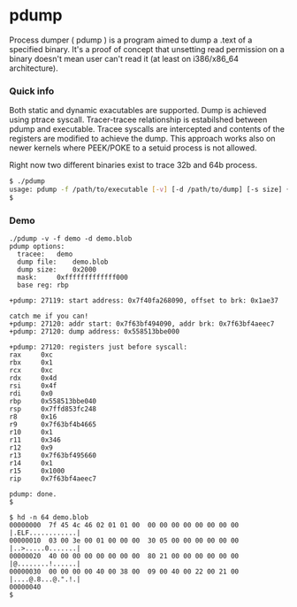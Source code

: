 # pdump

Process dumper ( pdump ) is a program aimed to dump a .text of a specified binary. It's a proof of concept that unsetting read permission on a binary doesn't mean user can't read it (at least on i386/x86_64 architecture).

### Quick info

Both static and dynamic exacutables are supported. Dump is achieved using ptrace syscall. Tracer-tracee relationship is estabilshed between pdump and executable. Tracee syscalls are intercepted and contents of the registers are modified to achieve the dump.
This approach works also on newer kernels where PEEK/POKE to a setuid process is not allowed.

Right now two different binaries exist to trace 32b and 64b process.

```sh
$ ./pdump
usage: pdump -f /path/to/executable [-v] [-d /path/to/dump] [-s size] {-a} [-t] [-r register] [-m mask]
$
```

### Demo

```
./pdump -v -f demo -d demo.blob
pdump options:
  tracee:	demo
  dump file:	demo.blob
  dump size:	0x2000
  mask:		0xfffffffffffff000
  base reg:	rbp

+pdump: 27119: start address: 0x7f40fa268090, offset to brk: 0x1ae37

catch me if you can!
+pdump: 27120: addr start: 0x7f63bf494090, addr brk: 0x7f63bf4aeec7
+pdump: 27120: dump address: 0x558513bbe000

+pdump: 27120: registers just before syscall:
rax		0xc
rbx		0x1
rcx		0xc
rdx		0x4d
rsi		0x4f
rdi		0x0
rbp		0x558513bbe040
rsp		0x7ffd853fc248
r8		0x16
r9		0x7f63bf4b4665
r10		0x1
r11		0x346
r12		0x9
r13		0x7f63bf495660
r14		0x1
r15		0x1000
rip		0x7f63bf4aeec7

pdump: done.
$

$ hd -n 64 demo.blob
00000000  7f 45 4c 46 02 01 01 00  00 00 00 00 00 00 00 00  |.ELF............|
00000010  03 00 3e 00 01 00 00 00  30 05 00 00 00 00 00 00  |..>.....0.......|
00000020  40 00 00 00 00 00 00 00  80 21 00 00 00 00 00 00  |@........!......|
00000030  00 00 00 00 40 00 38 00  09 00 40 00 22 00 21 00  |....@.8...@.".!.|
00000040 
$

```

